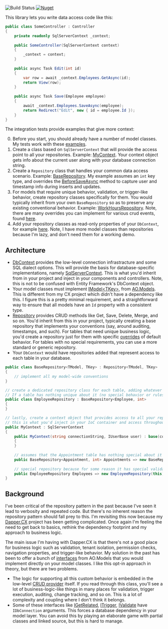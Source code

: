 ![Build Status](https://ci.appveyor.com/api/projects/status/3opr5fvqudspcioh?svg=true)
[![Nuget](https://img.shields.io/nuget/v/AO.Dapper.Repository.SqlServer/)](https://www.nuget.org/packages/AO.Dapper.Repository.SqlServer/)

This library lets you write data access code like this:

```csharp
public class SomeController : Controller
{
    private readonly SqlServerContext _context;
    
    public SomeController(SqlServerContext context)
    {
        _context = context;
    }
    
    public async Task Edit(int id)
    {
        var row = await _context.Employees.GetAsync(id);
        return View(row);
    }
    
    public async Task Save(Employee employee)
    {
        await _context.Employees.SaveAsync(employee);
        return Redirect("Edit", new { id = employee.Id });
    }
}
```
The integration tests provide examples that give more context:

0. Before you start, you should already have a number of model classes. My tests work with these [examples](https://github.com/adamfoneil/Dapper.Repository/tree/master/Dapper.Repository.Test.Models). 
1. Create a class based on `SqlServerContext` that will provide the access point to all your repositories. Example: [MyContext](https://github.com/adamfoneil/Dapper.Repository/blob/master/Dapper.Repository.Test/MyContext.cs). Your context object gets info about the current user along with your database connection string.
2. Create a `Repository` class that handles your common data access scenario. Example: [BaseRepository](https://github.com/adamfoneil/Dapper.Repository/blob/master/Dapper.Repository.Test/Repositories/BaseRepository.cs). My example assumes an `int` key type, and overrides the [BeforeSaveAsync](https://github.com/adamfoneil/Dapper.Repository/blob/master/Dapper.Repository/Repository_virtuals.cs#L41) method to capture user and timestamp info during inserts and updates.
3. For models that require unique behavior, validation, or trigger-like behavior, create repository classes specifically for them. You would typically inherit from your own `BaseRepository` so as to preserve any existing conventional behavior. Example: [WorkHoursRepository](https://github.com/adamfoneil/Dapper.Repository/blob/master/Dapper.Repository.Test/Repositories/WorkHoursRepository.cs). Note, there are many overrides you can implement for various crud events, found [here](https://github.com/adamfoneil/Dapper.Repository/blob/master/Dapper.Repository/Repository_virtuals.cs).
4. Add your repository classes as read-only properties of your `DbContext`, for example [here](https://github.com/adamfoneil/Dapper.Repository/blob/master/Dapper.Repository.Test/MyContext.cs#L17-L21). Note, I have more model classes than repositories because I'm lazy, and don't need them for a working demo.

## Architecture
- [DbContext](https://github.com/adamfoneil/Dapper.Repository/blob/master/Dapper.Repository/DbContext.cs) provides the low-level connection infrastracture and some SQL dialect options. This will provide the basis for database-specific implementations, namely [SqlServerContext](https://github.com/adamfoneil/Dapper.Repository/blob/master/Dapper.Repository.SqlServer/SqlServerContext.cs). This is what you'd inherit from in your project and inject in your components and controllers. Note, this is not to be confused with Entity Framework's DbContext object.
- Your model classes must implement [IModel&lt;TKey&gt;](https://github.com/adamfoneil/Models/blob/master/Models/Interfaces/IModel.cs), from [AO.Models](https://www.nuget.org/packages/AO.Models/1.1.39). This is different from my CX project which didn't have a dependency like this. I figure this is a pretty minimal requirement, and a straightforward way to ensure that all models have an `Id` property with a consistent type.
- [Repository](https://github.com/adamfoneil/Dapper.Repository/blob/master/Dapper.Repository/Repository.cs) provides CRUD methods like Get, Save, Delete, Merge, and so on. You'd inherit from this in your project, typically creating a base repository that implements your conventions (say, around auditing, timestamps, and such). For tables that need unique business logic, you'd create a repository just for them with specific [overrides](https://github.com/adamfoneil/Dapper.Repository/blob/master/Dapper.Repository/Repository_virtuals.cs) of default behavior. For tables with no special requirements, you can use a more standard or generic repository.
- Your `DbContext` would have repositories added that represent access to each table in your database.

```csharp
public class BaseRepository<TModel, TKey> : Repository<TModel, TKey>
{
    // implement all my model-wide conventions
}

// create a dedicated repository class for each table, adding whatever is special about it by overriding crud methods as necessary.
// If a table has nothing unique about it (no special behavior or rules), then it may use BaseRepository directly
public class EmployeeRepository : BaseRepository<Employee, int>
{
}

// lastly, create a context object that provides access to all your repositories.
// this is what you'd inject in your IoC container and access throughout your application
public MyContext : SqlServerContext
{
    public MyContext(string connectionString, IUserBase user) : base(connectionstring, user)
    {
    }
    
    // assumes that the Appointment table has nothing special about it
    public BaseRepository<Appointment, int> Appointments => new BaseRepository<Appointment, int>(this); 
    
    // special repository because for some reason it has special validation or other behavior
    public EmployeeRepository Employees => new EmployeeRepository(this); 
}
```

## Background
I've been critical of the repository pattern in the past because I've seen it lead to verbosity and repeated code. But there's no inherent reason the repository pattern should fall prey to this. I'm revisiting this now because my [Dapper.CX](https://github.com/adamfoneil/Dapper.CX) project has been getting complicated. Once again I'm feeling the need to get back to basics, rethink the dependency footprint and my approach to business logic.

The main issue I'm having with Dapper.CX is that there's not a good place for business logic such as validation, tenant isolation, permission checks, navigation properties, and trigger-like behavior. My solution in the past has been to offer a bunch of [interfaces](https://github.com/adamfoneil/Models/tree/master/Models/Interfaces) from AO.Models that you would implement directly on your model classes. I like this opt-in approach in theory, but there are two problems.

- The logic for supporting all this custom behavior is embedded in the low-level [CRUD provider](https://github.com/adamfoneil/Dapper.CX/blob/master/Dapper.CX.Base/Abstract/SqlCrudProvider.cs) itself. If you read through this class, you'll see a lot of business-logic-like things in many places for validation, trigger execution, auditing, change tracking, and so on. This is a lot of complexity and coupling where I don't think it belongs.
- Some of these interfaces like [IGetRelated](https://github.com/adamfoneil/Models/blob/master/Models/Interfaces/IGetRelated.cs), [ITrigger](https://github.com/adamfoneil/Models/blob/master/Models/Interfaces/ITrigger.cs), [IValidate](https://github.com/adamfoneil/Models/blob/master/Models/Interfaces/IValidate.cs) have `IDbConnection` arguments. This forces a database dependency in your model layer. You can avoid this by playing an elaborate game with partial classes and linked source, but this is hard to manage.
